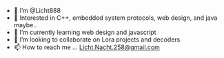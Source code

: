 - 👋 I’m @Licht888
- 👀 Interested in C++, embedded system protocols, web design, and java maybe..
- 🌱 I’m currently learning web design and javascript
- 💞️ I’m looking to collaborate on Lora projects and decoders
- 📫 How to reach me ... <Licht.Nacht.258@gmail.com>

<!---
Licht888/Licht888 is a ✨ special ✨ repository because its `README.md` (this file) appears on your GitHub profile.
You can click the Preview link to take a look at your changes.
--->
